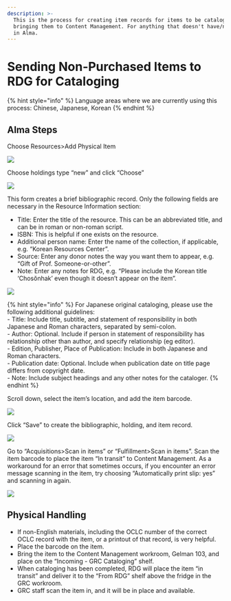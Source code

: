 ```yaml
---
description: >-
  This is the process for creating item records for items to be cataloged before
  bringing them to Content Management. For anything that doesn't have/need a POL
  in Alma.
---
```


# Sending Non-Purchased Items to RDG for Cataloging

{% hint style="info" %}
Language areas where we are currently using this process: Chinese, Japanese, Korean
{% endhint %}

## Alma Steps <a href="#docs-internal-guid-7b01f711-7fff-7042-1bc3-1921912c723b" id="docs-internal-guid-7b01f711-7fff-7042-1bc3-1921912c723b"></a>

Choose Resources>Add Physical Item

![](https://lh5.googleusercontent.com/IsIMG-AwSmEFr1LB1jsO4rjweZLVH27dpX2xcBm74Cdd4eIqBP2\_5fh-dYUXwEWpueznJjWuo3NaqAB3N7BaVwazUdcTOUglOfRBM0\_JIzKJpgMBDhV\_nl7\_Le5nl9BNm5nyq50g)

Choose holdings type “new” and click “Choose”

![](https://lh3.googleusercontent.com/95aqUFeq2yvB3ekX4lCCxVqCuLokuzbCi-jSWUcr7PRGAfrdMZak6NgePBRWsgO8Aor52Tw2FjXlPTEhJn4T0V2DRr0NifwCm-DzFQ79PurfF7B-yB7U5BPIsuAb77s1\_XxJW1qh)

This form creates a brief bibliographic record. Only the following fields are necessary in the Resource Information section:

* Title: Enter the title of the resource. This can be an abbreviated title, and can be in roman or non-roman script.
* ISBN: This is helpful if one exists on the resource.
* Additional person name: Enter the name of the collection, if applicable, e.g. “Korean Resources Center”.
* Source: Enter any donor notes the way you want them to appear, e.g. “Gift of Prof. Someone-or-other”.
* Note: Enter any notes for RDG, e.g. “Please include the Korean title ‘Chosŏnhak’ even though it doesn’t appear on the item”.

![](https://lh6.googleusercontent.com/\_iwYqWYCEPVEtZkAEUfZVdkZz2fzTIUzPjfmjUy3iLFcUB9NJ-ZAiINzBfcffLsvJTMcnUvW2RIx8ZfzBR2OsXYQsUiSLIWkZSgCgTxdLNEIKqdjfAiqPOhDKSPqm3XnKPD1H6gC)

{% hint style="info" %}
For Japanese original cataloging, please use the following additional guidelines:\
\- Title: Include title, subtitle, and statement of responsibility in both Japanese and Roman characters, separated by semi-colon.\
\- Author: Optional. Include if person in statement of responsibility has relationship other than author, and specify relationship (eg editor).\
\- Edition, Publisher, Place of Publication: Include in both Japanese and Roman characters.\
\- Publication date: Optional. Include when publication date on title page differs from copyright date.\
\- Note: Include subject headings and any other notes for the cataloger.
{% endhint %}

Scroll down, select the item’s location, and add the item barcode.

![](https://lh4.googleusercontent.com/v-prrB5uRvfikIND8r0P1GvaCYOvIqojCsf4IZ\_WvIRvV-N-CwYHVKwyzA9kIlfJeaiItMeOGqcDKWjJMN5krf4-Dm8AjGJysxAkox1nDDWMaCOP2ULja\_UXsD81jJenl52zMWpJ)

Click “Save” to create the bibliographic, holding, and item record.

![](https://lh5.googleusercontent.com/Es\_7Cnp\_PnzsoIs9qcNsylk\_eWOGpK1IGTNIcNsOF54uvZCyDqIw6MHRrKn8b8WpraCwFKkwH2QZkL2ib0bW1zUCzphkoMQMXN2HyDXgCHR5JX9Uiu4lG6raSnTbUa8dkVDVTObj)

Go to “Acquisitions>Scan in items” or “Fulfillment>Scan in items”. Scan the item barcode to place the item “In transit” to Content Management. As a workaround for an error that sometimes occurs, if you encounter an error message scanning in the item, try choosing “Automatically print slip: yes” and scanning in again.

![](https://lh3.googleusercontent.com/L-61YvXENSYt5ROcYrweEKOagv54LmJNK9Rkqifj3\_sFU1nBMwh4zlsMY1\_HrwzxI0SwHBy1CqeJbHVIltVklWWES\_BMTKLSYnSMNdYFrIbYHfMz5Ev3ZNHyb1MaKe8ggNjg686w)

## Physical Handling

* If non-English materials, including the OCLC number of the correct OCLC record with the item, or a printout of that record, is very helpful.
* Place the barcode on the item.
* Bring the item to the Content Management workroom, Gelman 103, and place on the “Incoming - GRC Cataloging” shelf.
* When cataloging has been completed, RDG will place the item “in transit” and deliver it to the “From RDG” shelf above the fridge in the GRC workroom.
* GRC staff scan the item in, and it will be in place and available.
